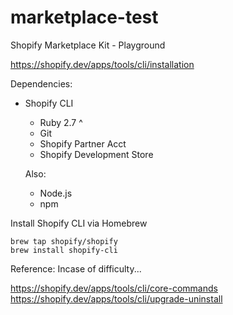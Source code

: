 # marketplace-test
Shopify Marketplace Kit - Playground

https://shopify.dev/apps/tools/cli/installation

Dependencies:
* Shopify CLI
  - Ruby 2.7 ^
  - Git
  - Shopify Partner Acct
  - Shopify Development Store

  Also:
  - Node.js
  - npm

Install Shopify CLI via Homebrew
```
brew tap shopify/shopify
brew install shopify-cli
```

Reference:
Incase of difficulty...

https://shopify.dev/apps/tools/cli/core-commands
https://shopify.dev/apps/tools/cli/upgrade-uninstall
